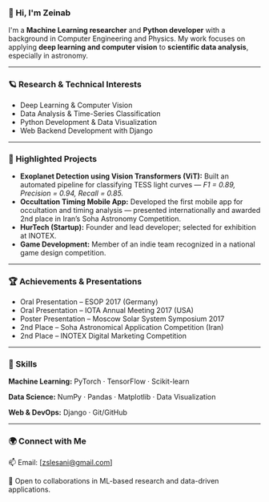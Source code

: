 ### 👋 Hi, I'm Zeinab

I'm a **Machine Learning researcher** and **Python developer** with a background in Computer Engineering and Physics.
My work focuses on applying **deep learning and computer vision** to **scientific data analysis**, especially in astronomy.

---

### 🪐 Research & Technical Interests

* Deep Learning & Computer Vision
* Data Analysis & Time-Series Classification
* Python Development & Data Visualization
* Web Backend Development with Django


---

### 🚀 Highlighted Projects

* **Exoplanet Detection using Vision Transformers (ViT):**
  Built an automated pipeline for classifying TESS light curves — *F1 = 0.89, Precision = 0.94, Recall = 0.85.*
* **Occultation Timing Mobile App:**
  Developed the first mobile app for occultation and timing analysis — presented internationally and awarded 2nd place in Iran’s Soha Astronomy Competition.
* **HurTech (Startup):**
  Founder and lead developer; selected for exhibition at INOTEX.
* **Game Development:**
  Member of an indie team recognized in a national game design competition.

---

### 🏆 Achievements & Presentations

* Oral Presentation – ESOP 2017 (Germany)
* Oral Presentation – IOTA Annual Meeting 2017 (USA)
* Poster Presentation – Moscow Solar System Symposium 2017
* 2nd Place – Soha Astronomical Application Competition (Iran)
* 2nd Place – INOTEX Digital Marketing Competition

---

### 🧠 Skills

**Machine Learning:** PyTorch · TensorFlow · Scikit-learn

**Data Science:** NumPy · Pandas · Matplotlib · Data Visualization

**Web & DevOps:** Django · Git/GitHub

---

### 🌍 Connect with Me

📫 Email: [zslesani@gmail.com]

🤝 Open to collaborations in ML-based research and data-driven applications.
